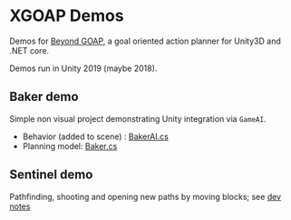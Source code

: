 # XGOAP Demos

Demos for [Beyond GOAP](https://github.com/active-logic/xgoap), a goal oriented action planner for Unity3D and .NET core.

Demos run in Unity 2019 (maybe 2018).

## Baker demo

Simple non visual project demonstrating Unity integration via `GameAI`.

- Behavior (added to scene) : [BakerAI.cs](https://github.com/active-logic/xgoap/blob/master/Runtime/Demos/BakerAI.cs)
- Planning model: [Baker.cs](https://github.com/active-logic/xgoap/blob/master/Runtime/Demos/Baker.cs)

## Sentinel demo

Pathfinding, shooting and opening new paths by moving blocks; see [dev notes](Assets/Sentinel/README.md)
